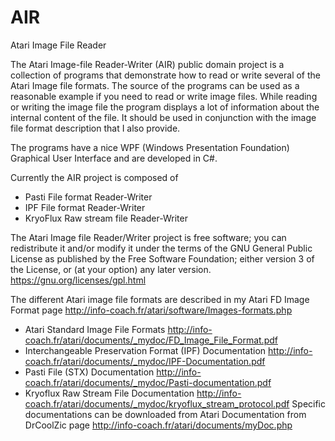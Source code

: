 AIR
===
Atari Image File Reader

The Atari Image-file Reader-Writer (AIR) public domain project is a collection of programs 
that demonstrate how to read or write several of the Atari Image file formats. The source 
of the programs can be used as a reasonable example if you need to read or write image files. 
While reading or writing the image file the program displays a lot of information about the 
internal content of the file. It should be used in conjunction with the image file format 
description that I also provide.

The programs have a nice WPF (Windows Presentation Foundation) Graphical User Interface and are developed in C#. 

Currently the AIR project is composed of
- Pasti File format Reader-Writer 
- IPF File format Reader-Writer
- KryoFlux Raw stream file Reader-Writer

The Atari Image file Reader/Writer project is free software; you can redistribute it
and/or modify  it under the terms of the GNU General Public License
as published by the Free Software Foundation; either version 3
of the License, or (at your option) any later version.
https://gnu.org/licenses/gpl.html

The different Atari image file formats are described in my Atari FD Image Format page http://info-coach.fr/atari/software/Images-formats.php
- Atari Standard Image File Formats http://info-coach.fr/atari/documents/_mydoc/FD_Image_File_Format.pdf
- Interchangeable Preservation Format (IPF) Documentation http://info-coach.fr/atari/documents/_mydoc/IPF-Documentation.pdf
- Pasti File (STX) Documentation http://info-coach.fr/atari/documents/_mydoc/Pasti-documentation.pdf
- Kryoflux Raw Stream File Documentation http://info-coach.fr/atari/documents/_mydoc/kryoflux_stream_protocol.pdf
Specific documentations can be downloaded from Atari Documentation from DrCoolZic page http://info-coach.fr/atari/documents/myDoc.php
